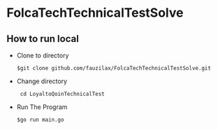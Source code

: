 # FolcaTechTechnicalTestSolve

<h2>How to run local</h2>

- Clone to directory

  ``` $git clone github.com/fauzilax/FolcaTechTechnicalTestSolve.git ```

- Change directory
 
  ``` cd LoyaltoQoinTechnicalTest```
 
- Run The Program

  ``` $go run main.go ```

